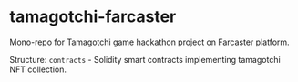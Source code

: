 # tamagotchi-farcaster

Mono-repo for Tamagotchi game hackathon project on Farcaster platform. 

Structure:
`contracts` - Solidity smart contracts implementing tamagotchi NFT collection.
